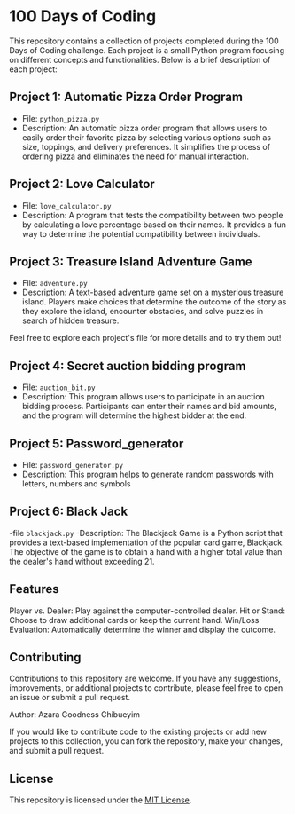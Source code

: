 # 100 Days of Coding

This repository contains a collection of projects completed during the 100 Days of Coding challenge. Each project is a small Python program focusing on different concepts and functionalities. Below is a brief description of each project:

## Project 1: Automatic Pizza Order Program

- File: `python_pizza.py`
- Description: An automatic pizza order program that allows users to easily order their favorite pizza by selecting various options such as size, toppings, and delivery preferences. It simplifies the process of ordering pizza and eliminates the need for manual interaction.

## Project 2: Love Calculator

- File: `love_calculator.py`
- Description: A program that tests the compatibility between two people by calculating a love percentage based on their names. It provides a fun way to determine the potential compatibility between individuals.

## Project 3: Treasure Island Adventure Game

- File: `adventure.py`
- Description: A text-based adventure game set on a mysterious treasure island. Players make choices that determine the outcome of the story as they explore the island, encounter obstacles, and solve puzzles in search of hidden treasure.

Feel free to explore each project's file for more details and to try them out!

## Project 4: Secret auction bidding program
- File: `auction_bit.py`
- Description: This program allows users to participate in an auction bidding process. Participants can enter their names and bid amounts, and the program will determine the highest bidder at the end.

## Project 5: Password_generator
- File: `password_generator.py`
- Description:  This program helps to generate random passwords with letters, numbers and symbols

## Project 6: Black Jack
-file `blackjack.py`
-Description: The Blackjack Game is a Python script that provides a text-based implementation of the popular card game, Blackjack. The objective of the game is to obtain a hand with a higher total value than the dealer's hand without exceeding 21.

## Features
Player vs. Dealer: Play against the computer-controlled dealer.
Hit or Stand: Choose to draw additional cards or keep the current hand.
Win/Loss Evaluation: Automatically determine the winner and display the outcome.

## Contributing

Contributions to this repository are welcome. If you have any suggestions, improvements, or additional projects to contribute, please feel free to open an issue or submit a pull request.

Author: Azara Goodness Chibueyim

If you would like to contribute code to the existing projects or add new projects to this collection, you can fork the repository, make your changes, and submit a pull request.

## License

This repository is licensed under the [MIT License](LICENSE).
